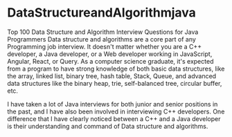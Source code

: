# DataStructureandAlgorithmjava
Top 100 Data Structure and Algorithm Interview Questions for Java Programmers
Data structure and algorithms are a core part of any Programming job interview. It doesn't matter whether you are a C++ developer, a Java developer, or a Web developer working in JavaScript, Angular, React, or Query. As a computer science graduate, it's expected from a program to have strong knowledge of both basic data structures, like the array, linked list, binary tree, hash table, Stack, Queue, and advanced data structures like the binary heap, trie, self-balanced tree, circular buffer, etc.

I have taken a lot of Java interviews for both junior and senior positions in the past, and I have also been involved in interviewing C++ developers. One difference that I have clearly noticed between a C++ and a Java developer is their understanding and command of Data structure and algorithms.
    
  
